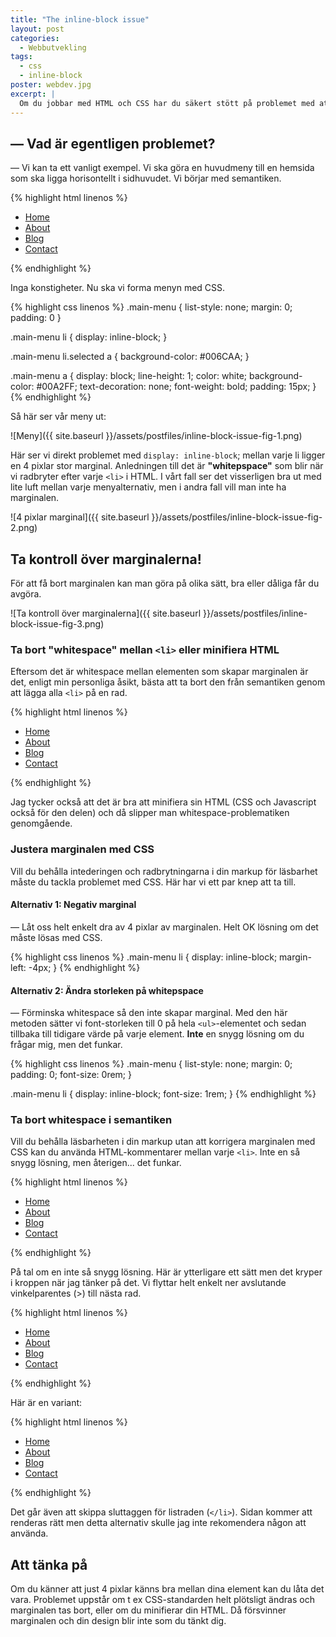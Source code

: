 ```yaml
---
title: "The inline-block issue"
layout: post
categories:
  - Webbutvekling
tags:
  - css
  - inline-block
poster: webdev.jpg
excerpt: |
  Om du jobbar med HTML och CSS har du säkert stött på problemet med att element med `display: inline-block` får en oftast oönskad marginal. Vad beror det på och hur löser man problemet?
---
```

## — Vad är egentligen problemet?

— Vi kan ta ett vanligt exempel. Vi ska göra en huvudmeny till en hemsida som ska ligga horisontellt i sidhuvudet. Vi börjar med semantiken.

{% highlight html linenos %}
<ul class="main-menu">
  <li class="selected"><a href=".">Home</a></li>
  <li><a href="about">About</a></li>
  <li><a href="blog">Blog</a></li>
  <li><a href="contact">Contact</a></li>
</ul>
{% endhighlight %}

Inga konstigheter. Nu ska vi forma menyn med CSS.

{% highlight css linenos %}
.main-menu {
  list-style: none;
  margin: 0;
  padding: 0
}

.main-menu li {
  display: inline-block;
}

.main-menu li.selected a {
  background-color: #006CAA;
}

.main-menu a {
  display: block;
  line-height: 1;
  color: white;
  background-color: #00A2FF;
  text-decoration: none;
  font-weight: bold;
  padding: 15px;
}
{% endhighlight %}

Så här ser vår meny ut:

![Meny]({{ site.baseurl }}/assets/postfiles/inline-block-issue-fig-1.png)

Här ser vi direkt problemet med `display: inline-block`; mellan varje li ligger en 4 pixlar stor marginal. Anledningen till det är **"whitepspace"** som blir när vi radbryter efter varje `<li>` i HTML. I vårt fall ser det visserligen bra ut med lite luft mellan varje menyalternativ, men i andra fall vill man inte ha marginalen.

![4 pixlar marginal]({{ site.baseurl }}/assets/postfiles/inline-block-issue-fig-2.png)

## Ta kontroll över marginalerna!

För att få bort marginalen kan man göra på olika sätt, bra eller dåliga får du avgöra.

![Ta kontroll över marginalerna]({{ site.baseurl }}/assets/postfiles/inline-block-issue-fig-3.png)

### Ta bort "whitespace" mellan `<li>` eller minifiera HTML

Eftersom det är whitespace mellan elementen som skapar marginalen är det, enligt min personliga åsikt, bästa att ta bort den från semantiken genom att lägga alla `<li>` på en rad.

{% highlight html linenos %}
<ul class="main-menu">
  <li class="selected"><a href=".">Home</a></li><li><a href="about">About</a></li><li><a href="blog">Blog</a></li><li><a href="contact">Contact</a></li>
</ul>
{% endhighlight %}

Jag tycker också att det är bra att minifiera sin HTML (CSS och Javascript också för den delen) och då slipper man whitespace-problematiken genomgående.

### Justera marginalen med CSS

Vill du behålla intederingen och radbrytningarna i din markup för läsbarhet måste du tackla problemet med CSS. Här har vi ett par knep att ta till.

#### Alternativ 1: Negativ marginal

— Låt oss helt enkelt dra av 4 pixlar av marginalen. Helt OK lösning om det måste lösas med CSS.

{% highlight css linenos %}
.main-menu li {
  display: inline-block;
  margin-left: -4px;
}
{% endhighlight %}

#### Alternativ 2: Ändra storleken på whitepspace

— Förminska whitespace så den inte skapar marginal. Med den här metoden sätter vi font-storleken till 0 på hela `<ul>`-elementet och sedan tillbaka till tidigare värde på varje element. **Inte** en snygg lösning om du frågar mig, men det funkar.

{% highlight css linenos %}
.main-menu {
  list-style: none;
  margin: 0;
  padding: 0;
  font-size: 0rem;
}

.main-menu li {
  display: inline-block;
  font-size: 1rem;
}
{% endhighlight %}

### Ta bort whitespace i semantiken

Vill du behålla läsbarheten i din markup utan att korrigera marginalen med CSS kan du använda HTML-kommentarer mellan varje `<li>`. Inte en så snygg lösning, men återigen... det funkar.

{% highlight html linenos %}
<ul class="main-menu">
  <li class="selected"><a href=".">Home</a></li><!--
  --><li><a href="about">About</a></li><!--
  --><li><a href="blog">Blog</a></li><!--
  --><li><a href="contact">Contact</a></li>
</ul>
{% endhighlight %}

På tal om en inte så snygg lösning. Här är ytterligare ett sätt men det kryper i kroppen när jag tänker på det. Vi flyttar helt enkelt ner avslutande vinkelparentes (&gt;) till nästa rad.

{% highlight html linenos %}
<ul class="main-menu">
  <li class="selected"><a href=".">Home</a></li
  ><li><a href="about">About</a></li
  ><li><a href="blog">Blog</a></li
  ><li><a href="contact">Contact</a></li>
</ul>
{% endhighlight %}

Här är en variant:

{% highlight html linenos %}
<ul class="main-menu">
  <li class="selected">
    <a href=".">Home</a></li><li>
    <a href="about">About</a></li><li>
    <a href="blog">Blog</a></li><li>
    <a href="contact">Contact</a></li>
</ul>
{% endhighlight %}

Det går även att skippa sluttaggen för listraden (`</li>`). Sidan kommer att renderas rätt men detta alternativ skulle jag inte rekomendera någon att använda.

## Att tänka på

Om du känner att just 4 pixlar känns bra mellan dina element kan du låta det vara. Problemet uppstår om t ex CSS-standarden helt plötsligt ändras och marginalen tas bort, eller om du minifierar din HTML. Då försvinner marginalen och din design blir inte som du tänkt dig.
